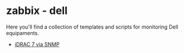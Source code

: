 # zabbix - dell

Here you'll find a collection of templates and scripts for monitoring Dell equipaments.

* [iDRAC 7 via SNMP](./idrac)